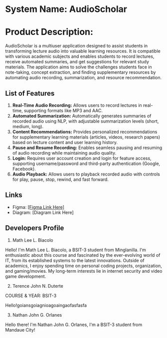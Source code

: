 # System Name: AudioScholar

# Product Description: 
AudioScholar is a multiuser application designed to assist students in transforming lecture audio into valuable learning resources. It is compatible with various academic subjects and enables students to record lectures, receive automated summaries, and get suggestions for relevant study materials. The application aims to solve the challenges students face in note-taking, concept extraction, and finding supplementary resources by automating audio recording, summarization, and resource recommendation.

## List of Features

1. **Real-Time Audio Recording:** Allows users to record lectures in real-time, supporting formats like MP3 and AAC.
2. **Automated Summarization:** Automatically generates summaries of recorded audio using NLP, with adjustable summarization levels (short, medium, long).
3. **Content Recommendations:** Provides personalized recommendations for supplementary learning materials (articles, videos, research papers) based on lecture content and user learning history.
4. **Pause and Resume Recording:** Enables seamless pausing and resuming of audio recording while maintaining audio quality.
5. **Login:** Requires user account creation and login for feature access, supporting username/password and third-party authentication (Google, Facebook).
6. **Audio Playback:** Allows users to playback recorded audio with controls for play, pause, stop, rewind, and fast forward.

## Links

- Figma: [\[Figma Link Here\]](https://www.figma.com/design/hls8FshndFxjfDPsp0gtUx/AudioScholar?t=w9EJx5euTzgAh522-1)
- Diagram: [Diagram Link Here]

## Developers Profile

1. Math Lee L. Biacolo

Hello! I'm Math Lee L. Biacolo, a BSIT-3 student from Minglanilla. I'm enthusiastic about this course and fascinated by the ever-evolving world of IT, from its established systems to the latest innovations. Outside of academics, I enjoy spending time on personal coding projects, organization, and gaming/movies. My long-term interests lie in internet security and video game development.

2. Terence John N. Duterte

COURSE & YEAR: BSIT-3

Hello!goiansgoiagnioagoaingaofasfasfa

3. Nathan John G. Orlanes

Hello there! I'm Nathan John G. Orlanes, I'm a BSIT-3 student from Mandaue City!

